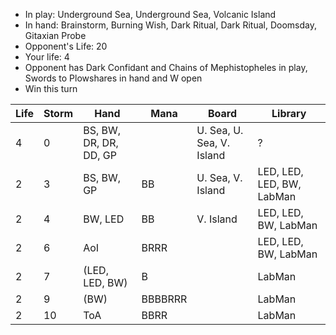 - In play: Underground Sea, Underground Sea, Volcanic Island
- In hand: Brainstorm, Burning Wish, Dark Ritual, Dark Ritual, Doomsday,
  Gitaxian Probe
- Opponent's Life: 20
- Your life: 4
- Opponent has Dark Confidant and Chains of Mephistopheles in play, Swords to
  Plowshares in hand and W open
- Win this turn

| Life | Storm | Hand                   | Mana    | Board                     | Library                   |
| ---- | ----- | ---------------------- | ------- | ------------------------- | ------------------------- |
| 4    | 0     | BS, BW, DR, DR, DD, GP |         | U. Sea, U. Sea, V. Island | ?                         |
| 2    | 3     | BS, BW, GP             | BB      | U. Sea, V. Island         | LED, LED, LED, BW, LabMan |
| 2    | 4     | BW, LED                | BB      | V. Island                 | LED, LED, BW, LabMan      |
| 2    | 6     | AoI                    | BRRR    |                           | LED, LED, BW, LabMan      |
| 2    | 7     | (LED, LED, BW)         | B       |                           | LabMan                    |
| 2    | 9     | (BW)                   | BBBBRRR |                           | LabMan                    |
| 2    | 10    | ToA                    | BBRR    |                           | LabMan                    |
